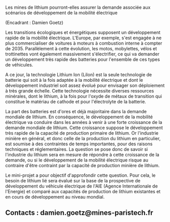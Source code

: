 Les mines de lithium pourront-elles assurer la demande associée aux
scénarios de développement de la mobilité électrique

(Encadrant : Damien Goetz)

Les transitions écologiques et énergétiques supposent un développement
rapide de la mobilité électrique. L'Europe, par exemple, s'est engagée à
ne plus commercialiser de voitures à moteurs à combustion interne à
compter de 2035. Parallèlement à cette évolution, les motos, mobylettes,
vélos et trottinettes vont également massivement s'électrifier, ce qui
va demander un développement très rapide des batteries pour l'ensemble
de ces types de véhicules.

A ce jour, la technologie Lithium Ion (LiIon) est la seule technologie
de batterie qui soit à la fois adaptée à la mobilité électrique et dont
le développement industriel soit assez évolué pour envisager son
déploiement à très grande échelle. Cette technologie nécessite diverses
ressources minérales, dont le lithium, à la fois pour l'oxyde de métaux
de transition qui constitue le matériau de cathode et pour l'électrolyte
de la batterie.

La part des batteries est d'ores et déjà majoritaire dans la demande
mondiale de lithium. En conséquence, le développement de la mobilité
électrique va conduire dans les années à venir à une forte croissance de
la demande mondiale de lithium. Cette croissance suppose le
développement très rapide de la capacité de production primaire de
lithium. Or l'industrie minière en général, et donc celle de la
production du lithium en particulier, est soumise à des contraintes de
temps importantes, pour des raisons techniques et réglementaires. La
question se pose donc de savoir si l'industrie du lithium sera en mesure
de répondre à cette croissance de la demande, ou si le développement de
la mobilité électrique risque au contraire d'être contraint par la
capacité de production minière de lithium.

Le mini-projet a pour objectif d'approfondir cette question. Pour cela,
le besoin de lithium lié sera évalué sur la base de la prospective de
développement du véhicule électrique de l'AIE (Agence Internationale de
l'Energie) et comparé aux capacités de production de lithium existantes
et en cours de développement au niveau mondial.

## Contacts : damien.goetz\@mines-paristech.fr
